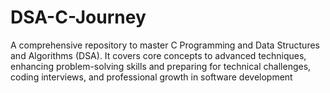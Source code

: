# DSA-C-Journey
A comprehensive repository to master C Programming and Data Structures and Algorithms (DSA). It covers core concepts to advanced techniques, enhancing problem-solving skills and preparing for technical challenges, coding interviews, and professional growth in software development
